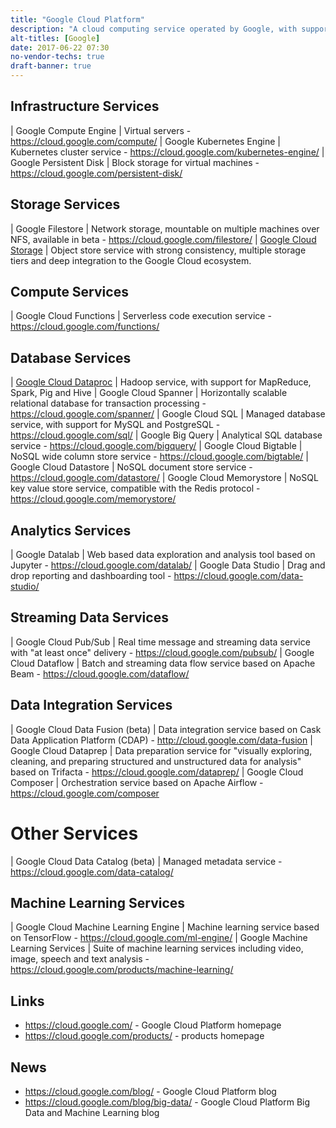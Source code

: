 ```yaml
---
title: "Google Cloud Platform"
description: "A cloud computing service operated by Google, with support for infrastructure, storage, databases and analytics services.  First services were available in preview in April 2008."
alt-titles: [Google]
date: 2017-06-22 07:30
no-vendor-techs: true
draft-banner: true
---
```

## Infrastructure Services

| Google Compute Engine | Virtual servers - <https://cloud.google.com/compute/>
| Google Kubernetes Engine | Kubernetes cluster service - <https://cloud.google.com/kubernetes-engine/>
| Google Persistent Disk | Block storage for virtual machines - <https://cloud.google.com/persistent-disk/>

## Storage Services

| Google Filestore | Network storage, mountable on multiple machines over NFS, available in beta - <https://cloud.google.com/filestore/>
| [Google Cloud Storage](/technologies/google-cloud-storage/) | Object store service with strong consistency, multiple storage tiers and deep integration to the Google Cloud ecosystem.

## Compute Services

| Google Cloud Functions | Serverless code execution service - <https://cloud.google.com/functions/>

## Database Services

| [Google Cloud Dataproc](/technologies/google-cloud-dataproc/) | Hadoop service, with support for MapReduce, Spark, Pig and Hive
| Google Cloud Spanner | Horizontally scalable relational database for transaction processing - <https://cloud.google.com/spanner/>
| Google Cloud SQL | Managed database service, with support for MySQL and PostgreSQL - <https://cloud.google.com/sql/>
| Google Big Query | Analytical SQL database service - <https://cloud.google.com/bigquery/>
| Google Cloud Bigtable | NoSQL wide column store service - <https://cloud.google.com/bigtable/>
| Google Cloud Datastore | NoSQL document store service - <https://cloud.google.com/datastore/>
| Google Cloud Memorystore | NoSQL key value store service, compatible with the Redis protocol - <https://cloud.google.com/memorystore/>

## Analytics Services

| Google Datalab | Web based data exploration and analysis tool based on Jupyter - <https://cloud.google.com/datalab/> 
| Google Data Studio | Drag and drop reporting and dashboarding tool - <https://cloud.google.com/data-studio/>

## Streaming Data Services

| Google Cloud Pub/Sub | Real time message and streaming data service with "at least once" delivery - <https://cloud.google.com/pubsub/>
| Google Cloud Dataflow | Batch and streaming data flow service based on Apache Beam - <https://cloud.google.com/dataflow/>

## Data Integration Services

| Google Cloud Data Fusion (beta) | Data integration service based on Cask Data Application Platform (CDAP) - <http://cloud.google.com/data-fusion>
| Google Cloud Dataprep | Data preparation service for "visually exploring, cleaning, and preparing structured and unstructured data for analysis" based on Trifacta - <https://cloud.google.com/dataprep/>
| Google Cloud Composer | Orchestration service based on Apache Airflow - <https://cloud.google.com/composer>

# Other Services

| Google Cloud Data Catalog (beta) | Managed metadata service - <https://cloud.google.com/data-catalog/>

## Machine Learning Services

| Google Cloud Machine Learning Engine | Machine learning service based on TensorFlow - <https://cloud.google.com/ml-engine/>
| Google Machine Learning Services | Suite of machine learning services including video, image, speech and text analysis - <https://cloud.google.com/products/machine-learning/>

## Links

* <https://cloud.google.com/> - Google Cloud Platform homepage
* <https://cloud.google.com/products/> - products homepage

## News

* <https://cloud.google.com/blog/> - Google Cloud Platform blog
* <https://cloud.google.com/blog/big-data/> - Google Cloud Platform Big Data and Machine Learning blog